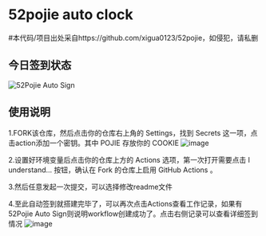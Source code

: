 # 52pojie auto clock
#本代码/项目出处采自https://github.com/xigua0123/52pojie，如侵犯，请私删
## 今日签到状态
![52Pojie Auto Sign](https://github.com/RoadIsLong/52pojie_Sign/workflows/52Pojie%20Auto%20Sign/badge.svg)

## 使用说明
1.FORK该仓库，然后点击你的仓库右上角的 Settings，找到 Secrets 这一项，点击action添加一个密钥。其中 POJIE 存放你的 COOKIE
 ![image](https://user-images.githubusercontent.com/30728105/165697595-302d3965-c456-4ec0-8733-533256b6041b.png)

2.设置好环境变量后点击你的仓库上方的 Actions 选项，第一次打开需要点击 I understand... 按钮，确认在 Fork 的仓库上启用 GitHub Actions 。

3.然后任意发起一次提交，可以选择修改readme文件

4.至此自动签到就搭建完毕了，可以再次点击Actions查看工作记录，如果有52Pojie Auto Sign则说明workflow创建成功了。点击右侧记录可以查看详细签到情况
 ![image](https://user-images.githubusercontent.com/30728105/165697734-a38d6d46-db0e-40a1-8b21-e0d50443de36.png)
 



